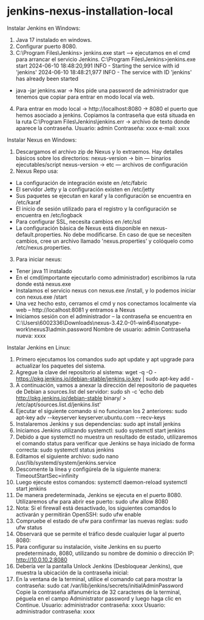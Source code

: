 # jenkins-nexus-installation-local

Instalar Jenkins en Windows:
1. Java 17 instalado en windows.
2. Configurar puerto 8080.
3. C:\Program Files\Jenkins> jenkins.exe start --> ejecutamos en el cmd para arrancar el servicio Jenkins.
C:\Program Files\Jenkins>jenkins.exe start
2024-06-10 18:48:20,991 INFO  - Starting the service with id 'jenkins'
2024-06-10 18:48:21,977 INFO  - The service with ID 'jenkins' has already been started
- java -jar jenkins.war -> Nos pide una password de administrador que tenemos que copiar para entrar en modo local vía web.
4. Para entrar en modo local -> http://localhost:8080 -> 8080 el puerto que hemos asociado a jenkins. Copiamos la contraseña que está situada en la ruta C:\Program Files\Jenkins\jenkins.err -> archivo de texto donde aparece la contraseña.
Usuario: admin
Contraseña: xxxx
e-mail: xxxx



Instalar Nexus en Windows:
1. Descargamos el archivo zip de Nexus y lo extraemos.
Hay detalles básicos sobre los directorios:
nexus-version -> bin — binarios ejecutables/script 
nexus-version -> etc — archivos de configuración
2. Nexus Repo usa:
- La configuración de integración existe en /etc/fabric
- El servidor Jetty y la configuración existen en /etc/jetty
- Sus paquetes se ejecutan en karaf y la configuración se encuentra en /etc/karaf
- El inicio de sesión utilizado para el registro y la configuración se encuentra en /etc/logback
- Para configurar SSL, necesita cambios en /etc/ssl
- La configuración básica de Nexus está disponible en nexus-default.properties. No debe modificarse. En caso de que se necesiten cambios, cree un archivo llamado 'nexus.properties' y colóquelo como /etc/nexus.properties.
3. Para iniciar nexus:
- Tener java 11 instalado
- En el cmd(importante ejecutarlo como administrador) escribimos la ruta donde está nexus.exe
- Instalamos el servicio nexus con nexus.exe /install, y lo podemos iniciar con nexus.exe /start
- Una vez hecho esto, cerramos el cmd y nos conectamos localmente vía web – http://localhost:8081 y entramos a Nexus
- Iniciamos sesión con el administrador – la contraseña se encuentra en C:\Users\6002336\Downloads\nexus-3.42.0-01-win64\sonatype-work\nexus3\admin.password
Nombre de usuario: admin
Contraseña nueva: xxxx


Instalar Jenkins en Linux:
1. Primero ejecutamos los comandos sudo apt update y apt upgrade para actualizar los paquetes del sistema.
2. Agregue la clave del repositorio al sistema:
wget -q -O - https://pkg.jenkins.io/debian-stable/jenkins.io.key | sudo apt-key add -
3. A continuación, vamos a anexar la dirección del repositorio de paquetes de Debian a sources.list del servidor:
sudo sh -c 'echo deb http://pkg.jenkins.io/debian-stable binary/ > /etc/apt/sources.list.d/jenkins.list'
4. Ejecutar el siguiente comando si no funcionan los 2 anteriores: 
sudo apt-key adv --keyserver keyserver.ubuntu.com --recv-keys
5. Instalaremos Jenkins y sus dependencias:
sudo apt install jenkins
6. Iniciamos Jenkins utilizando systemctl:
sudo systemctl start jenkins
7. Debido a que systemctl no muestra un resultado de estado, utilizaremos el comando status para verificar que Jenkins se haya iniciado de forma correcta:
sudo systemctl status jenkins
8. Editamos el siguiente archivo: 
sudo nano /usr/lib/systemd/system/jenkins.service
9. Descomente la línea y configúrela de la siguiente manera:
TimeoutStartSec=infinity
10. Luego ejecute estos comandos:
systemctl daemon-reload
systemctl start jenkins
11. De manera predeterminada, Jenkins se ejecuta en el puerto 8080. Utilizaremos ufw para abrir ese puerto:
sudo ufw allow 8080
12. Nota: Si el firewall está desactivado, los siguientes comandos lo activarán y permitirán OpenSSH:
sudo ufw enable
13. Compruebe el estado de ufw para confirmar las nuevas reglas:
sudo ufw status
14. Observará que se permite el tráfico desde cualquier lugar al puerto 8080:
15. Para configurar su instalación, visite Jenkins en su puerto predeterminado, 8080, utilizando su nombre de dominio o dirección IP: http://10.0.10.2:8080
16. Debería ver la pantalla Unlock Jenkins (Desbloquear Jenkins), que muestra la ubicación de la contraseña inicial:
17. En la ventana de la terminal, utilice el comando cat para mostrar la contraseña:
sudo cat /var/lib/jenkins/secrets/initialAdminPassword
Copie la contraseña alfanumérica de 32 caracteres de la terminal, péguela en el campo Administrator password y luego haga clic en Continue.
Usuario: administrador
contraseña: xxxx
Usuario: administrador
contraseña: xxxx
